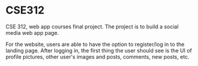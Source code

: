 # CSE312
CSE 312, web app courses final project.
The project is to build a social media web app page.

For the website, users are able to have the option to register/log in to the landing page. After logging in, the first thing the user should see is the UI of profile pictures, other user's images and posts, comments, new posts, etc.
